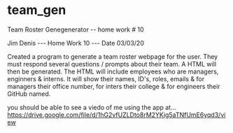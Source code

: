 # team_gen
Team Roster Genegenerator -- home work # 10

Jim Denis --- Home Work 10 --- Date 03/03/20 

Created a program to generate a team roster webpage for the user. They must respond several questions / prompts about their team. A HTML will then be generated. The HTML will include employees who are managers, enginners & interns. It will show their names, ID's, roles, emails & for managers their office number, for inters their college & for engineers their GitHub named.   

you should be able to see a viedo of me using the app at... 
https://drive.google.com/file/d/1hG2vfUZLDto8rM2YKig5aTNfUmE6yqd3/view